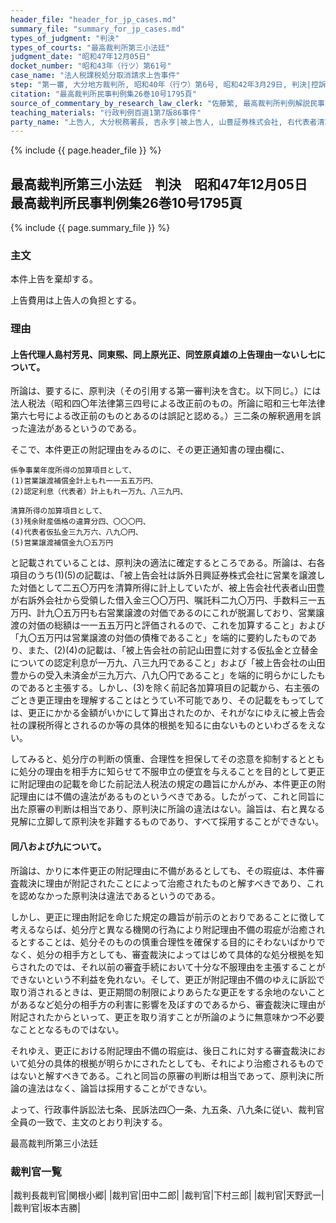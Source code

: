 ```yaml
---
header_file: "header_for_jp_cases.md"
summary_file: "summary_for_jp_cases.md"
types_of_judgment: "判決"
types_of_courts: "最高裁判所第三小法廷"
judgment_date: "昭和47年12月05日"
docket_number: "昭和43年（行ツ）第61号"
case_name: "法人税課税処分取消請求上告事件"
step: "第一審, 大分地方裁判所, 昭和40年（行ウ）第6号, 昭和42年3月29日, 判決|控訴審, 福岡高等裁判所, 昭和42年（行コ）第6号, 昭和43年2月28日, 判決"
citation: "最高裁判所民事判例集26巻10号1795頁"
source_of_commentary_by_research_law_clerk: "佐藤繁, 最高裁判所判例解説民事篇昭和47年度370頁"
teaching_materials: "行政判例百選1第7版86事件"
party_name: "上告人, 大分税務署長, 吉永亨|被上告人, 山豊証券株式会社, 右代表者清算人, 山田豊"
---
```


{% include {{ page.header_file }}  %}

## 最高裁判所第三小法廷　判決　昭和47年12月05日　最高裁判所民事判例集26巻10号1795頁

{% include {{ page.summary_file }}  %}










### 主文



本件上告を棄却する。

上告費用は上告人の負担とする。





### 理由



#### 上告代理人島村芳見、同東煕、同上原光正、同笠原貞雄の上告理由一ないし七について。



所論は、要するに、原判決（その引用する第一審判決を含む。以下同じ。）には法人税法（昭和四〇年法律第三四号による改正前のもの。所論に昭和三七年法律第六七号による改正前のものとあるのは誤記と認める。）三二条の解釈適用を誤った違法があるというのである。

そこで、本件更正の附記理由をみるのに、その更正通知書の理由欄に、

	係争事業年度所得の加算項目として、
	(1)営業譲渡補償金計上もれ一一五五万円、
	(2)認定利息（代表者）計上もれ一万九、八三九円、
	
	清算所得の加算項目として、
	(3)残余財産価格の違算分四、〇〇〇円、
	(4)代表者仮払金三九万六、八九〇円、
	(5)営業譲渡補償金九〇五万円

と記載されていることは、原判決の適法に確定するところである。所論は、右各項目のうち(1)(5)の記載は、「被上告会社は訴外日興証券株式会社に営業を譲渡した対価として二五〇万円を清算所得に計上していたが、被上告会社代表者山田豊が右訴外会社から受領した借入金三〇〇万円、嘱託料二九〇万円、手数料三一五万円、計九〇五万円も右営業譲渡の対価であるのにこれが脱漏しており、営業譲渡の対価の総額は一一五五万円と評価されるので、これを加算すること」および「九〇五万円は営業譲渡の対価の債権であること」を端的に要約したものであり、また、(2)(4)の記載は、「被上告会社の前記山田豊に対する仮払金と立替金についての認定利息が一万九、八三九円であること」および「被上告会社の山田豊からの受入未済金が三九万六、八九〇円であること」を端的に明らかにしたものであると主張する。しかし、(3)を除く前記各加算項目の記載から、右主張のごとき更正理由を理解することはとうてい不可能であり、その記載をもってしては、更正にかかる金額がいかにして算出されたのか、それがなにゆえに被上告会社の課税所得とされるのか等の具体的根拠を知るに由ないものといわざるをえない。

してみると、処分庁の判断の慎重、合理性を担保してその恣意を抑制するとともに処分の理由を相手方に知らせて不服申立の便宜を与えることを目的として更正に附記理由の記載を命じた前記法人税法の規定の趣旨にかんがみ、本件更正の附記理由には不備の違法があるものというべきである。したがって、これと同旨に出た原審の判断は相当であり、原判決に所論の違法はない。論旨は、右と異なる見解に立脚して原判決を非難するものであり、すべて採用することができない。

#### 同八および九について。

所論は、かりに本件更正の附記理由に不備があるとしても、その瑕疵は、本件審査裁決に理由が附記されたことによって治癒されたものと解すべきであり、これを認めなかった原判決は違法であるというのである。

しかし、更正に理由附記を命じた規定の趣旨が前示のとおりであることに徴して考えるならば、処分庁と異なる機関の行為により附記理由不備の瑕疵が治癒されるとすることは、処分そのものの慎重合理性を確保する目的にそわないばかりでなく、処分の相手方としても、審査裁決によってはじめて具体的な処分根拠を知らされたのでは、それ以前の審査手続において十分な不服理由を主張することができないという不利益を免れない。そして、更正が附記理由不備のゆえに訴訟で取り消されるときは、更正期間の制限によりあらたな更正をする余地のないことがあるなど処分の相手方の利害に影響を及ぼすのであるから、審査裁決に理由が附記されたからといって、更正を取り消すことが所論のように無意味かつ不必要なこととなるものではない。

それゆえ、更正における附記理由不備の瑕疵は、後日これに対する審査裁決において処分の具体的根拠が明らかにされたとしても、それにより治癒されるものではないと解すべきである。これと同旨の原審の判断は相当であって、原判決に所論の違法はなく、論旨は採用することができない。

よって、行政事件訴訟法七条、民訴法四〇一条、九五条、八九条に従い、裁判官全員の一致で、主文のとおり判決する。

最高裁判所第三小法廷

### 裁判官一覧

|裁判長裁判官|関根小郷|
|裁判官|田中二郎|
|裁判官|下村三郎|
|裁判官|天野武一|
|裁判官|坂本吉勝|

